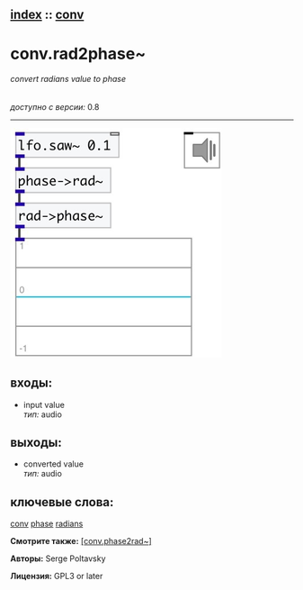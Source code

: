 [index](index.html) :: [conv](category_conv.html)
---

# conv.rad2phase~

###### convert radians value to phase

*доступно с версии:* 0.8

---




[![example](../examples/img/conv.rad2phase~.jpg)](../examples/pd/conv.rad2phase~.pd)









## входы:

* input value<br>
_тип:_ audio



## выходы:

* converted value<br>
_тип:_ audio



## ключевые слова:

[conv](keywords/conv.html)
[phase](keywords/phase.html)
[radians](keywords/radians.html)



**Смотрите также:**
[\[conv.phase2rad~\]](conv.phase2rad~.html)




**Авторы:** Serge Poltavsky




**Лицензия:** GPL3 or later





